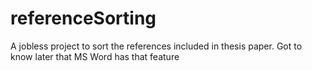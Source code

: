 # referenceSorting
A jobless project to sort the references included in thesis paper. Got to know later that MS Word has that feature
